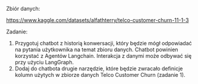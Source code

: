 Zbiór danych:

https://www.kaggle.com/datasets/alfathterry/telco-customer-churn-11-1-3

Zadanie:

1. Przygotuj chatbot z historią konwersacji, który będzie mógł odpowiadać na pytania użytkownika na temat zbioru danych. Chatbot powinien korzystać z Agentów Langchain. Interakcja z danymi może odbywać się przy użyciu LangGraph.
2. Dodaj do chatbota drugie narzędzie, które będzie zwracało definicje kolumn użytych w zbiorze danych Telco Customer Churn (zadanie 1).